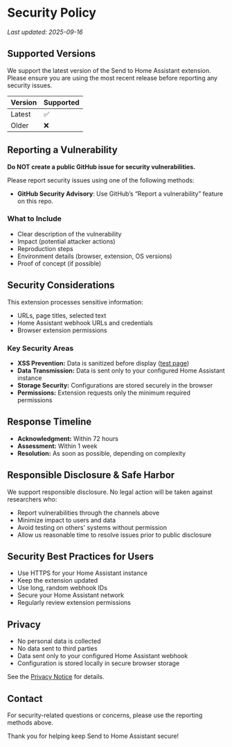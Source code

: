 # Security Policy

_Last updated: 2025-09-16_

## Supported Versions

We support the latest version of the Send to Home Assistant extension. Please ensure you are using the most recent release before reporting any security issues.

| Version | Supported          |
| ------- | ------------------ |
| Latest  | ✅                 |
| Older   | ❌                 |

## Reporting a Vulnerability

**Do NOT create a public GitHub issue for security vulnerabilities.**

Please report security issues using one of the following methods:
- **GitHub Security Advisory**: Use GitHub’s “Report a vulnerability” feature on this repo.

### What to Include

- Clear description of the vulnerability
- Impact (potential attacker actions)
- Reproduction steps
- Environment details (browser, extension, OS versions)
- Proof of concept (if possible)

## Security Considerations

This extension processes sensitive information:
- URLs, page titles, selected text
- Home Assistant webhook URLs and credentials
- Browser extension permissions

### Key Security Areas

- **XSS Prevention:** Data is sanitized before display ([test page](/tests/xss-test.html))
- **Data Transmission:** Data is sent only to your configured Home Assistant instance
- **Storage Security:** Configurations are stored securely in the browser
- **Permissions:** Extension requests only the minimum required permissions

## Response Timeline

- **Acknowledgment:** Within 72 hours
- **Assessment:** Within 1 week
- **Resolution:** As soon as possible, depending on complexity

## Responsible Disclosure & Safe Harbor

We support responsible disclosure. No legal action will be taken against researchers who:
- Report vulnerabilities through the channels above
- Minimize impact to users and data
- Avoid testing on others' systems without permission
- Allow us reasonable time to resolve issues prior to public disclosure

## Security Best Practices for Users

- Use HTTPS for your Home Assistant instance
- Keep the extension updated
- Use long, random webhook IDs
- Secure your Home Assistant network
- Regularly review extension permissions

## Privacy

- No personal data is collected
- No data sent to third parties
- Data sent only to your configured Home Assistant webhook
- Configuration is stored locally in secure browser storage

See the [Privacy Notice](README.md) for details.

## Contact

For security-related questions or concerns, please use the reporting methods above.

Thank you for helping keep Send to Home Assistant secure!
